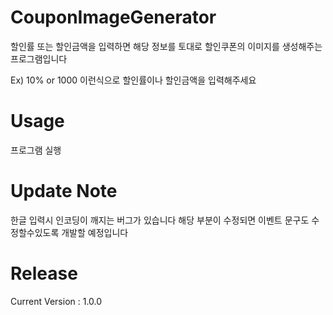 # CouponImageGenerator
할인률 또는 할인금액을 입력하면 해당 정보를 토대로 할인쿠폰의 이미지를 생성해주는 프로그램입니다

Ex) 10% or 1000 이런식으로 할인률이나 할인금액을 입력해주세요

# Usage
프로그램 실행

# Update Note
한글 입력시 인코딩이 깨지는 버그가 있습니다 해당 부분이 수정되면 이벤트 문구도 수정할수있도록 개발할 예정입니다

# Release
Current Version : 1.0.0
